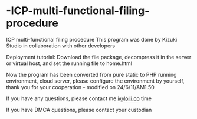 # -ICP-multi-functional-filing-procedure
ICP multi-functional filing procedure
This program was done by Kizuki Studio in collaboration with other developers


Deployment tutorial: Download the file package, decompress it in the server or virtual host, and set the running file to home.html


Now the program has been converted from pure static to PHP running environment, cloud server, please configure the environment by yourself, thank you for your cooperation - modified on 24/6/11/AM1.50


If you have any questions, please contact me i@lolii.co time

If you have DMCA questions, please contact your custodian
